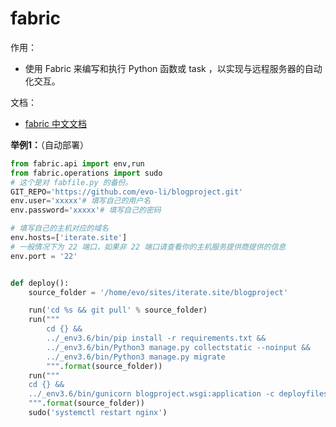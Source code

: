 
# fabric

作用：

- 使用 Fabric 来编写和执行 Python 函数或 task ，以实现与远程服务器的自动化交互。

文档：

- [fabric 中文文档](https://fabric-chs.readthedocs.io/zh_CN/chs/tutorial.html)

**举例1：**（自动部署）


```py
from fabric.api import env,run
from fabric.operations import sudo
# 这个是对 fabfile.py 的备份。
GIT_REPO='https://github.com/evo-li/blogproject.git'
env.user='xxxxx'# 填写自己的用户名
env.password='xxxxx'# 填写自己的密码

# 填写自己的主机对应的域名
env.hosts=['iterate.site']
# 一般情况下为 22 端口，如果非 22 端口请查看你的主机服务提供商提供的信息
env.port = '22'


def deploy():
    source_folder = '/home/evo/sites/iterate.site/blogproject'

    run('cd %s && git pull' % source_folder)
    run("""
        cd {} &&
        ../_env3.6/bin/pip install -r requirements.txt &&
        ../_env3.6/bin/Python3 manage.py collectstatic --noinput &&
        ../_env3.6/bin/Python3 manage.py migrate
        """.format(source_folder))
    run("""
    cd {} &&
    ../_env3.6/bin/gunicorn blogproject.wsgi:application -c deployfiles/gunicorn.conf.py
    """.format(source_folder))
    sudo('systemctl restart nginx')
```



